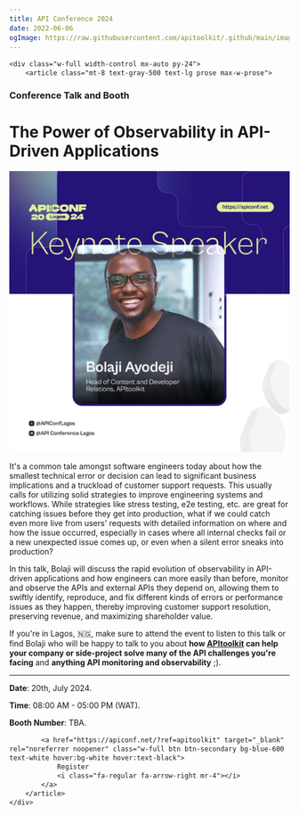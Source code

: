 ```yaml
---
title: API Conference 2024
date: 2022-06-06
ogImage: https://raw.githubusercontent.com/apitoolkit/.github/main/images/events-og.png
---
```


```=html
<div class="w-full width-control mx-auto py-24">
    <article class="mt-8 text-gray-500 text-lg prose max-w-prose">
```

### Conference Talk and Booth
# The Power of Observability in API-Driven Applications

![API Conference 2024 Banner](./banner.jpeg)

It's a common tale amongst software engineers today about how the smallest technical error or decision can lead to significant business implications and a truckload of customer support requests. This usually calls for utilizing solid strategies to improve engineering systems and workflows. While strategies like stress testing, e2e testing, etc. are great for catching issues before they get into production, what if we could catch even more live from users' requests with detailed information on where and how the issue occurred, especially in cases where all internal checks fail or a new unexpected issue comes up, or even when a silent error sneaks into production?

In this talk, Bolaji will discuss the rapid evolution of observability in API-driven applications and how engineers can more easily than before, monitor and observe the APIs and external APIs they depend on, allowing them to swiftly identify, reproduce, and fix different kinds of errors or performance issues as they happen, thereby improving customer support resolution, preserving revenue, and maximizing shareholder value.

If you're in Lagos, 🇳🇬, make sure to attend the event to listen to this talk or find Bolaji who will be happy to talk to you about **how [APItoolkit](/) can help your company or side-project solve many of the API challenges you're facing** and **anything API monitoring and observability** ;).

<hr />

**Date**: 20th, July 2024.

**Time**: 08:00 AM - 05:00 PM (WAT).

**Booth Number**: TBA.

```=html
        <a href="https://apiconf.net/?ref=apitoolkit" target="_blank" rel="noreferrer noopener" class="w-full btn btn-secondary bg-blue-600 text-white hover:bg-white hover:text-black">
            Register
            <i class="fa-regular fa-arrow-right mr-4"></i>
        </a>
    </article>
</div>
```